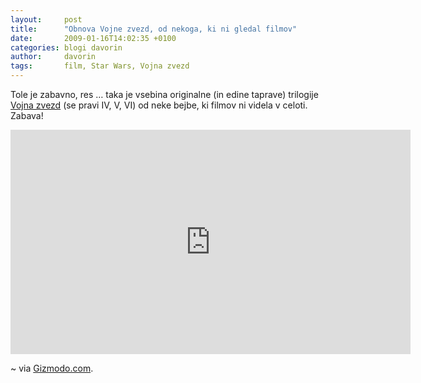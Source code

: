 ```yaml
---
layout:     post
title:      "Obnova Vojne zvezd, od nekoga, ki ni gledal filmov"
date:       2009-01-16T14:02:35 +0100
categories: blogi davorin
author:		davorin
tags:		film, Star Wars, Vojna zvezd
---
```


Tole je zabavno, res … taka je vsebina originalne (in edine taprave) trilogije [Vojna zvezd](https://sl.wikipedia.org/wiki/Vojna_zvezd) (se pravi IV, V, VI) od neke bejbe, ki filmov ni videla v celoti. Zabava!

<div class="video-container">
	<iframe src="https://player.vimeo.com/video/2809991" width="640" height="359" frameborder="0" webkitallowfullscreen mozallowfullscreen allowfullscreen></iframe>
</div>

~ via [Gizmodo.com](https://gizmodo.com/5132430/the-star-wars-trilogy-as-told-by-someone-whos-never-seen-it).